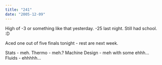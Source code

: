 ```yaml
---
title: "241"
date: "2005-12-09"
---
```


High of -3 or something like that yesterday. -25 last night. Still had school. :D

Aced one out of five finals tonight - rest are next week.

Stats - meh. Thermo - meh.? Machine Design - meh with some ehhh... Fluids - ehhhhh...
